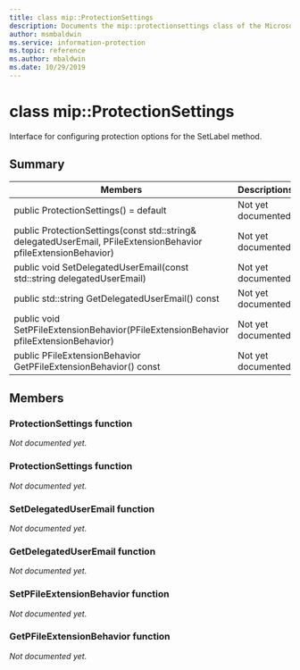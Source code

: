 ```yaml
---
title: class mip::ProtectionSettings 
description: Documents the mip::protectionsettings class of the Microsoft Information Protection (MIP) SDK.
author: msmbaldwin
ms.service: information-protection
ms.topic: reference
ms.author: mbaldwin
ms.date: 10/29/2019
---
```


# class mip::ProtectionSettings 
Interface for configuring protection options for the SetLabel method.
  
## Summary
 Members                        | Descriptions                                
--------------------------------|---------------------------------------------
public ProtectionSettings() = default  | Not yet documented.
public ProtectionSettings(const std::string& delegatedUserEmail, PFileExtensionBehavior pfileExtensionBehavior)  | Not yet documented.
public void SetDelegatedUserEmail(const std::string delegatedUserEmail)  | Not yet documented.
public std::string GetDelegatedUserEmail() const  | Not yet documented.
public void SetPFileExtensionBehavior(PFileExtensionBehavior pfileExtensionBehavior)  | Not yet documented.
public PFileExtensionBehavior GetPFileExtensionBehavior() const  | Not yet documented.
  
## Members
  
### ProtectionSettings function
_Not documented yet._

  
### ProtectionSettings function
_Not documented yet._

  
### SetDelegatedUserEmail function
_Not documented yet._

  
### GetDelegatedUserEmail function
_Not documented yet._

  
### SetPFileExtensionBehavior function
_Not documented yet._

  
### GetPFileExtensionBehavior function
_Not documented yet._
